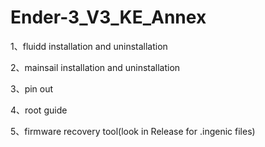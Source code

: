 # Ender-3_V3_KE_Annex

1、fluidd installation and uninstallation

2、mainsail installation and uninstallation

3、pin out

4、root guide

5、firmware recovery tool(look in Release for .ingenic files)
